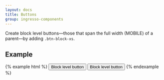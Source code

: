 ```yaml
---
layout: docs
title: Buttons
group: ingresso-components
---
```


Create block level buttons—those that span the full width (MOBILE) of a parent—by adding `.btn-block-xs`.

## Example

{% example html %}
<button type="button" class="btn btn-primary btn-block-xs">Block level button</button>
<button type="button" class="btn btn-secondary btn-block-xs">Block level button</button>
{% endexample %}
